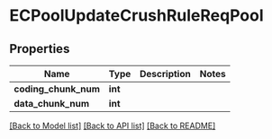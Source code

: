 # ECPoolUpdateCrushRuleReqPool

## Properties
Name | Type | Description | Notes
------------ | ------------- | ------------- | -------------
**coding_chunk_num** | **int** |  | 
**data_chunk_num** | **int** |  | 

[[Back to Model list]](../README.md#documentation-for-models) [[Back to API list]](../README.md#documentation-for-api-endpoints) [[Back to README]](../README.md)


